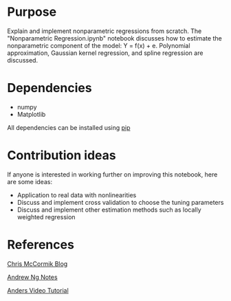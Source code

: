 # Purpose

Explain and implement nonparametric regressions from scratch. The "Nonparametric Regression.ipynb" notebook discusses how to estimate the nonparametric component of the model: Y = f(x) + e. Polynomial approximation, Gaussian kernel regression, and spline regression are discussed. 

# Dependencies
* numpy
* Matplotlib

All dependencies can be installed using [pip](https://pip.pypa.io/en/stable/)

# Contribution ideas

If anyone is interested in working further on improving this notebook, here are some ideas:
* Application to real data with nonlinearities
* Discuss and implement cross validation to choose the tuning parameters
* Discuss and implement other estimation methods such as locally weighted regression

# References
[Chris McCormik Blog](http://mccormickml.com/2014/02/26/kernel-regression/)

[Andrew Ng Notes](http://cs229.stanford.edu/notes/cs229-notes1.pdf)

[Anders Video Tutorial](https://www.youtube.com/watch?v=ncF7ArjJFqM)


